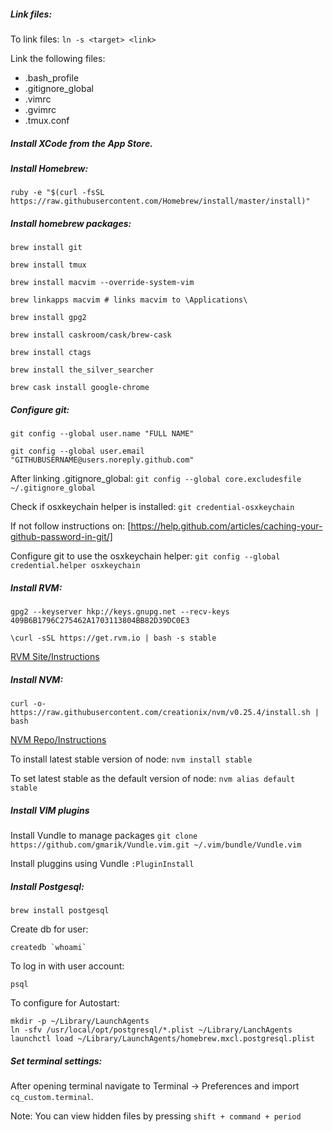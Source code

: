 ##### Link files:

To link files: `ln -s <target> <link>`

Link the following files:
* .bash_profile
* .gitignore_global
* .vimrc
* .gvimrc
* .tmux.conf

##### Install XCode from the App Store.

##### Install Homebrew:

`ruby -e "$(curl -fsSL https://raw.githubusercontent.com/Homebrew/install/master/install)"`

##### Install homebrew packages:

`brew install git`

`brew install tmux`

`brew install macvim --override-system-vim`

`brew linkapps macvim # links macvim to \Applications\`

`brew install gpg2`

`brew install caskroom/cask/brew-cask`

`brew install ctags`

`brew install the_silver_searcher`

`brew cask install google-chrome`

##### Configure git:

`git config --global user.name "FULL NAME"`

`git config --global user.email "GITHUBUSERNAME@users.noreply.github.com"`

After linking .gitignore_global: `git config --global core.excludesfile ~/.gitignore_global`

Check if osxkeychain helper is installed: `git credential-osxkeychain`

If not follow instructions on: [https://help.github.com/articles/caching-your-github-password-in-git/]

Configure git to use the osxkeychain helper: `git config --global credential.helper osxkeychain`

##### Install RVM:

`gpg2 --keyserver hkp://keys.gnupg.net --recv-keys 409B6B1796C275462A1703113804BB82D39DC0E3`

`\curl -sSL https://get.rvm.io | bash -s stable`

[RVM Site/Instructions](https://rvm.io/)

##### Install NVM:

`curl -o- https://raw.githubusercontent.com/creationix/nvm/v0.25.4/install.sh | bash`

[NVM Repo/Instructions](https://github.com/creationix/nvm)

To install latest stable version of node: `nvm install stable`

To set latest stable as the default version of node: `nvm alias default stable`

##### Install VIM plugins

Install Vundle to manage packages `git clone https://github.com/gmarik/Vundle.vim.git ~/.vim/bundle/Vundle.vim`

Install pluggins using Vundle `:PluginInstall`

##### Install Postgesql:

`brew install postgesql`

Create db for user:

``createdb `whoami` ``

To log in with user account:

`psql`

To configure for Autostart:

```
mkdir -p ~/Library/LaunchAgents
ln -sfv /usr/local/opt/postgresql/*.plist ~/Library/LanchAgents
launchctl load ~/Library/LaunchAgents/homebrew.mxcl.postgresql.plist
```

##### Set terminal settings:

After opening terminal navigate to Terminal -> Preferences and import `cq_custom.terminal`.

Note: You can view hidden files by pressing `shift + command + period`
